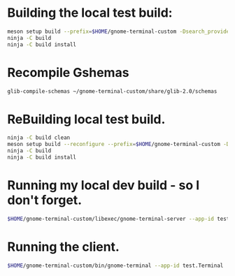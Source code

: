# Building the local test build:

```bash
meson setup build --prefix=$HOME/gnome-terminal-custom -Dsearch_provider=false
ninja -C build
ninja -C build install
```

# Recompile Gshemas
```bash
glib-compile-schemas ~/gnome-terminal-custom/share/glib-2.0/schemas
```

# ReBuilding local test build.

```bash
ninja -C build clean
meson setup build --reconfigure --prefix=$HOME/gnome-terminal-custom -Dsearch_provider=false
ninja -C build
ninja -C build install
```

# Running my local dev build - so I don't forget.

```bash
$HOME/gnome-terminal-custom/libexec/gnome-terminal-server --app-id test.Terminal &
```

# Running the client.
```bash
$HOME/gnome-terminal-custom/bin/gnome-terminal --app-id test.Terminal
```
